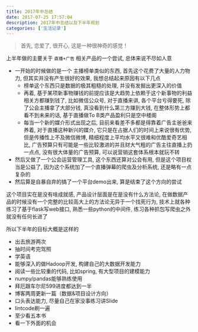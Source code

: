 ```yaml
---
title: 2017年中总结
date: 2017-07-25 17:57:04
description: 2017年中总结以及下半年规划
categories: ['生活记录']
---
```



> 首先, 恋爱了, 很开心, 这是一种很神奇的感觉！

<!-- more -->

上半年做的主要关于 `直播+广告` 相关产品的一个尝试, 总体来说不尽如人意

+ 一开始的时候做的是一个 主播榜单类似的东西, 首先这个花费了大量的人力物力, 但其实并没有产生很好的效果, 我想总结起来原因有以下几点
    + 榜单这个东西只是数据的极其粗糙的处理, 并没有发掘出更深入的价值
    + 再着, 基于某项新事物赚钱的前提应该是大趋势上依赖于这个新事物的利益相关方都赚到钱了, 比如微信公众号, 对于直播来讲, 各个平台亏得要死, 除了公会主播拿了大部分钱, 真没看到什么第三方赚到大钱, 在整体形势上都看不到未来的话, 基于直播做To B类产品盈利只是空中楼阁
    + 每当一个新的媒介形式出现之后, 目前来看差不多都是得靠着广告主爸爸来养着, 对于直播这种新兴的媒介, 它只是在占据人们的时间上来说很有优势, 但是传播性上不及微信微博, 精细程度上平均水平又很难和优酷爱奇艺相比, 广告预算只有可能是一些比较激进的并且财大气粗的广告主往直播上扔一点点, 没有很大体量的广告预算, 可以说营销这套体系根本就玩不转
+ 然后又做了一个公会运营管理工具, 这个东西还算对公会有用, 但是这个项目权当是公益了, 因为这个系统加了一个直播弹幕的爬虫及分析系统, 还是略有一点复杂的
+ 然后算是自暴自弃的搞了一个平台demo出来, 算是结束了这个方向的尝试

这个项目实在是没有啥成就感, 产品设计层面是在是没有什么方法论, 在做数据产品的时候没有一个完整的比较高大上的方法论无异于一个找死行为, 技术上就各种练习了基于flask写web接口, 熟悉一些python的中间件, 练习各种抓包写爬虫之外就没有任何长进了

所以下半年的目标大概是这样的

+ 出去旅游两次
+ 抽时间考完驾照
+ 学英语
+ 能够深入的做Hadoop开发, 构建自己的大数据开发能力
+ 阅读一些比较重的代码, 比如spring, 有大型项目的建模能力
+ numpy/pandas能够熟练使用
+ 拜厄跟车尔尼599进度都达到一半
+ 博客两周更新一篇（数据&项目设计方向）
+ 口头表达能力, 尽量自己在家没事练习讲Slide
+ lintcode刷一遍
+ 至少看五本书
+ 看一下外面的机会


